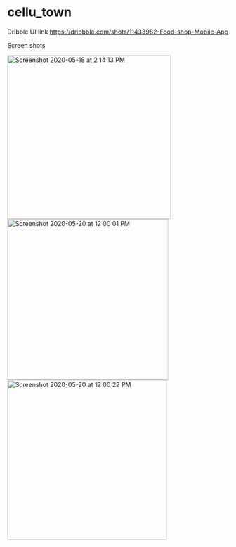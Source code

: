 # cellu_town

Dribble UI link https://dribbble.com/shots/11433982-Food-shop-Mobile-App

Screen shots

<img width="372" alt="Screenshot 2020-05-18 at 2 14 13 PM" src="https://user-images.githubusercontent.com/44904575/82193663-505e3100-9913-11ea-9bfd-f03babb6bc06.png">

<img width="366" alt="Screenshot 2020-05-20 at 12 00 01 PM" src="https://user-images.githubusercontent.com/44904575/82412672-a9ec6a00-9a91-11ea-9619-c2514c4671a5.png">

<img width="363" alt="Screenshot 2020-05-20 at 12 00 22 PM" src="https://user-images.githubusercontent.com/44904575/82412679-af49b480-9a91-11ea-837b-16bc1e56ba1f.png">



